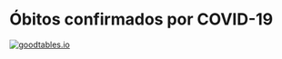 # Óbitos confirmados por COVID-19

[![goodtables.io](https://goodtables.io/badge/github/dados-mg/obitos-confirmados-covid-19.svg)](https://goodtables.io/github/dados-mg/obitos-confirmados-covid-19)
